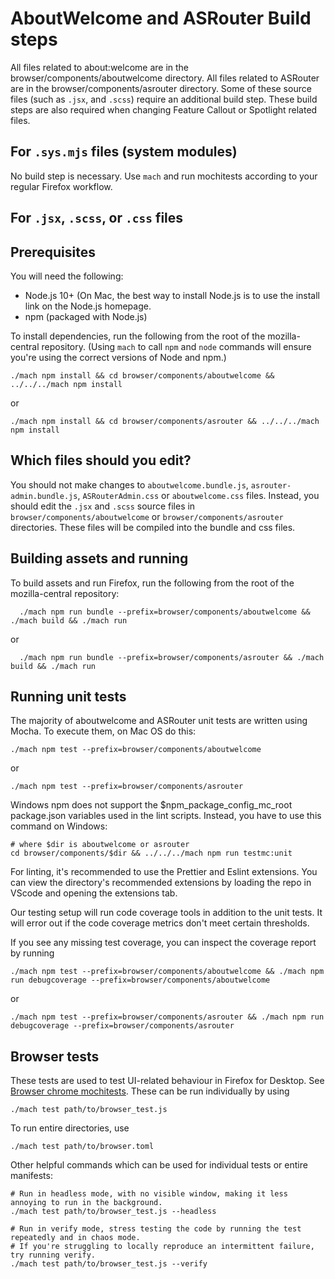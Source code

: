 AboutWelcome and ASRouter Build steps
======================

All files related to about:welcome are in the browser/components/aboutwelcome
directory. All files related to ASRouter are in the browser/components/asrouter
directory. Some of these source files (such as ``.jsx``, and ``.scss``)
require an additional build step. These build steps are also required when
changing Feature Callout or Spotlight related files.

For ``.sys.mjs`` files (system modules)
---------------------------------------------------

No build step is necessary. Use ``mach`` and run mochitests according to your regular Firefox workflow.

For ``.jsx``, ``.scss``, or ``.css`` files
---------------------------------------------------

Prerequisites
---------------------------------------------------

You will need the following:

- Node.js 10+ (On Mac, the best way to install Node.js is to use the install link on the Node.js homepage.
- npm (packaged with Node.js)

To install dependencies, run the following from the root of the mozilla-central repository.
(Using ``mach`` to call ``npm`` and ``node`` commands will ensure you're using the correct versions of Node and npm.)

```
./mach npm install && cd browser/components/aboutwelcome && ../../../mach npm install
```

or

```
./mach npm install && cd browser/components/asrouter && ../../../mach npm install
```

Which files should you edit?
-----------------------------------

You should not make changes to
`aboutwelcome.bundle.js`, `asrouter-admin.bundle.js`, `ASRouterAdmin.css` or `aboutwelcome.css` files. Instead, you should edit the ``.jsx`` and ``.scss`` source files
in `browser/components/aboutwelcome` or  `browser/components/asrouter` directories. These files will be compiled
into the bundle and css files.

Building assets and running
-----------------------------------

To build assets and run Firefox, run the following from the root of the mozilla-central repository:

```
  ./mach npm run bundle --prefix=browser/components/aboutwelcome && ./mach build && ./mach run
```

or

```
  ./mach npm run bundle --prefix=browser/components/asrouter && ./mach build && ./mach run
```

  Running unit tests
-------------
The majority of aboutwelcome and ASRouter unit tests are written using
Mocha. To execute them, on Mac OS do this:

```
./mach npm test --prefix=browser/components/aboutwelcome
```

or

```
./mach npm test --prefix=browser/components/asrouter
```

 Windows npm does not support the $npm_package_config_mc_root package.json
 variables used in the lint scripts. Instead, you have to use this command on
 Windows:

 ```
 # where $dir is aboutwelcome or asrouter
cd browser/components/$dir && ../../../mach npm run testmc:unit
```

For linting, it's recommended to use the Prettier and Eslint extensions. You can view the
directory's recommended extensions by loading the repo in VScode and opening the
extensions tab.

Our testing setup will run code coverage tools in addition to the unit
tests. It will error out if the code coverage metrics don't meet certain thresholds.

If you see any missing test coverage, you can inspect the coverage report by
running

```
./mach npm test --prefix=browser/components/aboutwelcome && ./mach npm run debugcoverage --prefix=browser/components/aboutwelcome
```

  or

```
./mach npm test --prefix=browser/components/asrouter && ./mach npm run debugcoverage --prefix=browser/components/asrouter
```

Browser tests
-----------------------------------

These tests are used to test UI-related behaviour in Firefox for Desktop. See
[Browser chrome mochitests](/testing/docs/browser-chrome/index.md). These can be
run individually by using

```
./mach test path/to/browser_test.js
```

To run entire directories, use

```
./mach test path/to/browser.toml
```

Other helpful commands which can be used for individual tests or entire manifests:

```
# Run in headless mode, with no visible window, making it less annoying to run in the background.
./mach test path/to/browser_test.js --headless
```

```
# Run in verify mode, stress testing the code by running the test repeatedly and in chaos mode.
# If you're struggling to locally reproduce an intermittent failure, try running verify.
./mach test path/to/browser_test.js --verify
```
